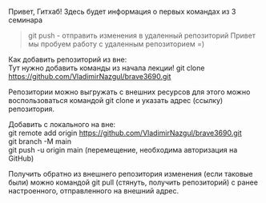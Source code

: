 Привет, Гитхаб! Здесь будет информация о первых командах из 3 семинара
> git push - отправить изменения в удаленный репозиторий 
Привет мы пробуем работу с удаленным репозиторием =)

Как добавить репозиторий из вне:  
Тут нужно добавить команды из начала лекции!
git clone https://github.com/VladimirNazgul/brave3690.git

Репозитории можно выгружать с внешних ресурсов для этого можно воспользоваться командой git clone и указать адрес (ссылку) репозитория.

Добавить с локального на вне:  
git remote add origin https://github.com/VladimirNazgul/brave3690.git  
git branch -M main  
git push -u origin main (перемещение, необходима авторизация на GitHub)

Получить обратно из внешнего репозитория изменения (если таковые были) можно командой git pull (стянуть, получить репозиторий) с ранее настроенного, отправленного на внешний адрес. 